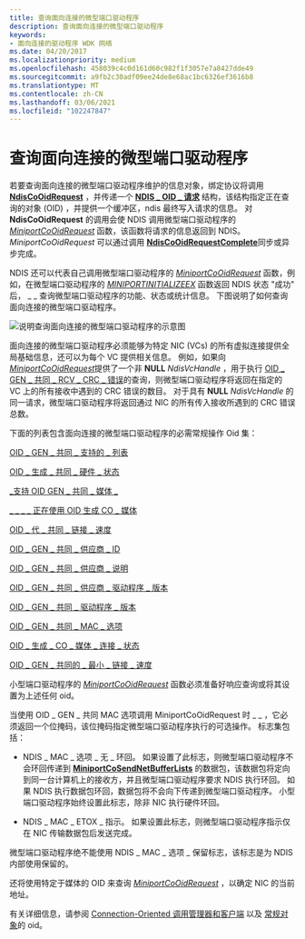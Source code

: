 ```yaml
---
title: 查询面向连接的微型端口驱动程序
description: 查询面向连接的微型端口驱动程序
keywords:
- 面向连接的驱动程序 WDK 网络
ms.date: 04/20/2017
ms.localizationpriority: medium
ms.openlocfilehash: 458039c4c0d161d60c982f1f3057e7a8427dde49
ms.sourcegitcommit: a9fb2c30adf09ee24de8e68ac1bc6326ef3616b8
ms.translationtype: MT
ms.contentlocale: zh-CN
ms.lasthandoff: 03/06/2021
ms.locfileid: "102247847"
---
```

# <a name="querying-a-connection-oriented-miniport-driver"></a>查询面向连接的微型端口驱动程序





若要查询面向连接的微型端口驱动程序维护的信息对象，绑定协议将调用 [**NdisCoOidRequest**](/windows-hardware/drivers/ddi/ndis/nf-ndis-ndiscooidrequest) ，并传递一个 [**NDIS \_ OID \_ 请求**](/windows-hardware/drivers/ddi/oidrequest/ns-oidrequest-ndis_oid_request) 结构，该结构指定正在查询的对象 (OID) ，并提供一个缓冲区，ndis 最终写入请求的信息。 对 **NdisCoOidRequest** 的调用会使 NDIS 调用微型端口驱动程序的 [*MiniportCoOidRequest*](/windows-hardware/drivers/ddi/ndis/nc-ndis-miniport_co_oid_request) 函数，该函数将请求的信息返回到 NDIS。 *MiniportCoOidRequest* 可以通过调用 [**NdisCoOidRequestComplete**](/windows-hardware/drivers/ddi/ndis/nf-ndis-ndiscooidrequestcomplete)同步或异步完成。

NDIS 还可以代表自己调用微型端口驱动程序的 [*MiniportCoOidRequest*](/windows-hardware/drivers/ddi/ndis/nc-ndis-miniport_co_oid_request) 函数，例如，在微型端口驱动程序的 [*MINIPORTINITIALIZEEX*](/windows-hardware/drivers/ddi/ndis/nc-ndis-miniport_initialize) 函数返回 NDIS 状态 "成功" 后， \_ \_ 查询微型端口驱动程序的功能、状态或统计信息。 下图说明了如何查询面向连接的微型端口驱动程序。

![说明查询面向连接的微型端口驱动程序的示意图](images/fig5-3.png)

面向连接的微型端口驱动程序必须能够为特定 NIC (VCs) 的所有虚拟连接提供全局基础信息，还可以为每个 VC 提供相关信息。 例如，如果向 [*MiniportCoOidRequest*](/windows-hardware/drivers/ddi/ndis/nc-ndis-miniport_co_oid_request)提供了一个非 **NULL** *NdisVcHandle* ，用于执行 [OID \_ GEN \_ 共同 \_ RCV \_ CRC \_ 错误](./oid-gen-co-rcv-crc-error.md)的查询，则微型端口驱动程序将返回在指定的 VC 上的所有接收中遇到的 CRC 错误的数目。 对于具有 **NULL** *NdisVcHandle* 的同一请求，微型端口驱动程序将返回通过 NIC 的所有传入接收所遇到的 CRC 错误总数。

下面的列表包含面向连接的微型端口驱动程序的必需常规操作 Oid 集：

[OID \_ GEN \_ 共同 \_ 支持的 \_ 列表](./oid-gen-co-supported-list.md)

[OID \_ 生成 \_ 共同 \_ 硬件 \_ 状态](./oid-gen-co-hardware-status.md)

[\_支持 OID GEN \_ 共同 \_ 媒体 \_](./oid-gen-co-media-supported.md)

[\_ \_ \_ \_ 正在使用 OID 生成 CO \_ 媒体](./oid-gen-co-media-in-use.md)

[OID \_ 代 \_ 共同 \_ 链接 \_ 速度](./oid-gen-co-link-speed.md)

[OID \_ GEN \_ 共同 \_ 供应商 \_ ID](./oid-gen-co-vendor-id.md)

[OID \_ GEN \_ 共同 \_ 供应商 \_ 说明](./oid-gen-co-vendor-description.md)

[OID \_ GEN \_ 共同 \_ 供应商 \_ 驱动程序 \_ 版本](./oid-gen-co-vendor-driver-version.md)

[OID \_ GEN \_ 共同 \_ 驱动程序 \_ 版本](./oid-gen-co-driver-version.md)

[OID \_ GEN \_ 共同 \_ MAC \_ 选项](./oid-gen-co-mac-options.md)

[OID \_ 生成 \_ CO \_ 媒体 \_ 连接 \_ 状态](./oid-gen-co-media-connect-status.md)

[OID \_ GEN \_ 共同的 \_ 最小 \_ 链接 \_ 速度](./oid-gen-co-minimum-link-speed.md)

小型端口驱动程序的 [*MiniportCoOidRequest*](/windows-hardware/drivers/ddi/ndis/nc-ndis-miniport_co_oid_request) 函数必须准备好响应查询或将其设置为上述任何 oid。

当[](/windows-hardware/drivers/ddi/ndis/nc-ndis-miniport_co_oid_request)使用 OID \_ GEN \_ 共同 MAC 选项调用 MiniportCoOidRequest 时 \_ \_ ，它必须返回一个位掩码，该位掩码指定微型端口驱动程序执行的可选操作。 标志集包括：

-   NDIS \_ MAC \_ 选项 \_ 无 \_ 环回。 如果设置了此标志，则微型端口驱动程序不会环回传递到 [**MiniportCoSendNetBufferLists**](/windows-hardware/drivers/ddi/ndis/nc-ndis-miniport_co_send_net_buffer_lists) 的数据包，该数据包将定向到同一台计算机上的接收方，并且微型端口驱动程序要求 NDIS 执行环回。 如果 NDIS 执行数据包环回，数据包将不会向下传递到微型端口驱动程序。 小型端口驱动程序始终设置此标志，除非 NIC 执行硬件环回。

-   NDIS \_ MAC \_ ETOX \_ 指示。 如果设置此标志，则微型端口驱动程序指示仅在 NIC 传输数据包后发送完成。

微型端口驱动程序绝不能使用 NDIS \_ MAC \_ 选项 \_ 保留标志，该标志是为 NDIS 内部使用保留的。

还将使用特定于媒体的 OID 来查询 [*MiniportCoOidRequest*](/windows-hardware/drivers/ddi/ndis/nc-ndis-miniport_co_oid_request) ，以确定 NIC 的当前地址。

有关详细信息，请参阅 [Connection-Oriented 调用管理器和客户端](./oids-for-connection-oriented-call-managers-and-clients.md) 以及 [常规对象](/previous-versions/windows/hardware/network/ff546510(v=vs.85))的 oid。

 

